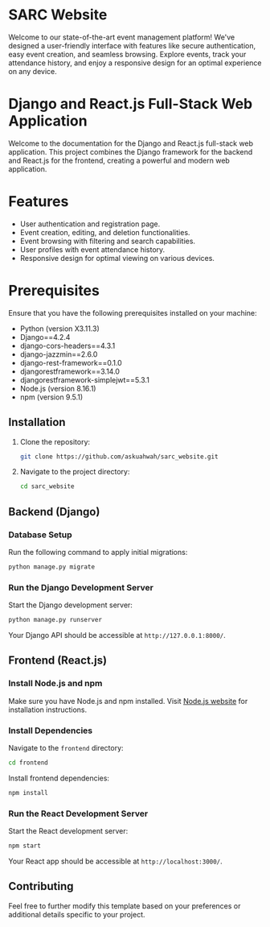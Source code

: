 # SARC Website

Welcome to our state-of-the-art event management platform! We've designed a user-friendly interface with features like secure authentication, easy event creation, and seamless browsing. Explore events, track your attendance history, and enjoy a responsive design for an optimal experience on any device.

# Django and React.js Full-Stack Web Application

Welcome to the documentation for the Django and React.js full-stack web application. This project combines the Django framework for the backend and React.js for the frontend, creating a powerful and modern web application.


# Features

- User authentication and registration page.
- Event creation, editing, and deletion functionalities.
- Event browsing with filtering and search capabilities.
- User profiles with event attendance history.
- Responsive design for optimal viewing on various devices.

# Prerequisites

Ensure that you have the following prerequisites installed on your machine:

- Python (version X3.11.3)
- Django==4.2.4
- django-cors-headers==4.3.1
- django-jazzmin==2.6.0
- django-rest-framework==0.1.0
- djangorestframework==3.14.0
- djangorestframework-simplejwt==5.3.1
- Node.js (version 8.16.1)
- npm (version 9.5.1)

## Installation

1. Clone the repository:

   ```bash
   git clone https://github.com/askuahwah/sarc_website.git
   ```

2. Navigate to the project directory:

   ```bash
   cd sarc_website
   ```

## Backend (Django)

### Database Setup

Run the following command to apply initial migrations:

```bash
python manage.py migrate
```

### Run the Django Development Server

Start the Django development server:

```bash
python manage.py runserver
```

Your Django API should be accessible at `http://127.0.0.1:8000/`.

## Frontend (React.js)

### Install Node.js and npm

Make sure you have Node.js and npm installed. Visit [Node.js website](https://nodejs.org/) for installation instructions.

### Install Dependencies

Navigate to the `frontend` directory:

```bash
cd frontend
```

Install frontend dependencies:

```bash
npm install
```

### Run the React Development Server

Start the React development server:

```bash
npm start
```

Your React app should be accessible at `http://localhost:3000/`.

## Contributing

Feel free to further modify this template based on your preferences or additional details specific to your project.
